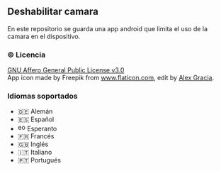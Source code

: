 ## Deshabilitar camara
En este repositorio se guarda una app android que limita el uso de la camara en el dispositivo.

### :copyright: Licencia
[GNU Affero General Public License v3.0](LICENSE.md)
<br> App icon made by Freepik from www.flaticon.com, edit by [Alex Gracia](https://github.com/AlexGracia).

### Idiomas soportados
* :de: Alemán
* :es: Español
* <img alt="eo" src="https://upload.wikimedia.org/wikipedia/commons/7/78/Nuvola_Esperantujo_flag.svg" width="17" height="17"> Esperanto
* :fr: Francés
* :uk: Inglés
* :it: Italiano
* 🇵🇹 Portugués
